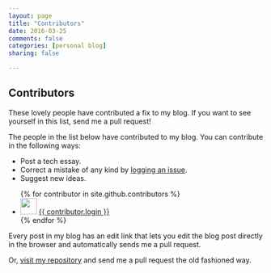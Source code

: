 ```yaml
---
layout: page
title: "Contributors"
date: 2016-03-25
comments: false
categories: [personal blog]
sharing: false

---
```


## Contributors

These lovely people have contributed a fix to my blog. If you want
to see yourself in this list, send me a pull request!

The people in the list below have contributed to my blog. You can contribute in the following ways:
* Post a tech essay.
* Correct a mistake of any kind by [logging an issue](https://github.com/yaobinwen/yaobinwen.github.io/issues/new).
* Suggest new ideas.

<ul>
{% for contributor in site.github.contributors %}
  <li>
    <img src="{{ contributor.avatar_url }}" width="32" height="32" /> <a href="{{ contributor.html_url }}">{{ contributor.login }}</a>
  </li>
{% endfor %}
</ul>

Every post in my blog has an edit link that lets you edit the blog post directly in the browser and automatically sends me a pull request.

Or, [visit my repository]({{site.github.repository_url}}) and send me a pull request the old fashioned way.
